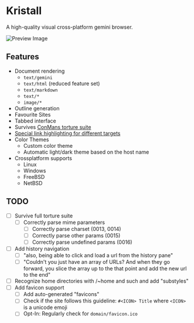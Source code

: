 # Kristall
A high-quality visual cross-platform gemini browser.

![Preview Image](https://mq32.de/public/affb08915c7e5d5d37dc702134f5af18e4dc8cd1.png)

## Features
- Document rendering
  - `text/gemini`
  - `text/html` (reduced feature set)
  - `text/markdown`
  - `text/*` 
  - `image/*`
- Outline generation
- Favourite Sites
- Tabbed interface
- Survives [ConMans torture suite](gemini://gemini.conman.org/test/torture/)
- [Special link highlighting for different targets](https://mq32.de/public/92f3ec7a64833d01f1ed001d15c8db4158e5d3c2.png)
- Color Themes
  - Custom color theme
  - Automatic light/dark theme based on the host name
- Crossplatform supports
  - Linux
  - Windows
  - FreeBSD
  - NetBSD

## TODO
- [ ] Survive full torture suite
  - [ ] Correctly parse mime parameters
    - [ ] Correctly parse charset (0013, 0014)
    - [ ] Correctly parse other params (0015)
    - [ ] Correctly parse undefined params (0016)
- [ ] Add history navigation
  - [ ] "also, being able to click and load a url from the history pane"
  - [ ] "Couldn't you just have  an array of URLs? And when they go forward, you slice the array up to the that point and add the new url to the end"
- [ ] Recognize home directories with /~home and such and add "substyles"
- [ ] Add favicon support
  - [ ] Add auto-generated "favicons"
  - [ ] Check if the site follows this guideline: `#<ICON> Title` where `<ICON>` is a unicode emoji
  - [ ] Opt-In: Regularly check for `domain/favicon.ico`